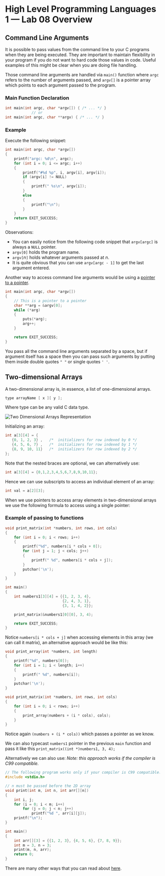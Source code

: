 # High Level Programming Languages 1 — Lab 08 Overview

## Command Line Arguments

It is possible to pass values from the command line to your C programs when they are being executed. They are important to maintain flexibility in your program if you do not want to hard code those values in code. Useful examples of this might be clear when you are doing file handling. 

Those command line arguments are handled via `main()` function where `argc` refers to the number of arguments passed, and `argv[]` is a pointer array which points to each argument passed to the program.

### Main Function Declaration

```C
int main(int argc, char *argv[]) { /* ... */ }
            // or
int main(int argc, char **argv) { /* ... */ }
```

### Example

Execute the following snippet:

```C
int main(int argc, char *argv[])
{
    printf("argc: %d\n", argc);
    for (int i = 0; i <= argc; i++)
    {
        printf("#%d %p", i, argv[i], argv[i]);
        if (argv[i] != NULL)
        {
            printf(" %s\n", argv[i]);
        }
        else
        {
            printf("\n");
        }
    }
    return EXIT_SUCCESS;
}
```

Observations:

- You can easily notice from the following code snippet that `argv[argc]` is always a `NULL` pointer.
- `argv[0]` holds the program name.
- `argv[`*n*`]` holds whatever arguments passed at *n*.
- It is quite obvious that you can use `argv[argc - 1]` to get the last argument entered.

Another way to access command line arguments would be using a [pointer to a pointer](https://www.tutorialspoint.com/cprogramming/c_pointer_to_pointer.htm).

```C
int main(int argc, char *argv[])
{
    // This is a pointer to a pointer
    char **arg = &argv[0];
    while (*arg)
    {
        puts(*arg);
        arg++;
    }

    return EXIT_SUCCESS;
}
```

You pass all the command line arguments separated by a space, but if argument itself has a space then you can pass such arguments by putting them inside double quotes `" "` or single quotes `' '`.

## Two-dimensional Arrays

A two-dimensional array is, in essence, a list of one-dimensional arrays.

```C
type arrayName [ x ][ y ];
```

Where type can be any valid C data type.

![Two Dimensional Arrays Representation](https://www.tutorialspoint.com/cprogramming/images/two_dimensional_arrays.jpg)

Initializing an array:

```C
int a[3][4] = {  
   {0, 1, 2, 3} ,   /*  initializers for row indexed by 0 */
   {4, 5, 6, 7} ,   /*  initializers for row indexed by 1 */
   {8, 9, 10, 11}   /*  initializers for row indexed by 2 */
};
```

Note that the nested braces are optional, we can alternatively use:

```C
int a[3][4] = {0,1,2,3,4,5,6,7,8,9,10,11};
```

Hence we can use subscripts to access an individual element of an array:

```C
int val = a[2][3];
```

When we use pointers to access array elements in two-dimensional arrays we use the following formula to access using a single pointer:

### Example of passing to functions

```C
void print_matrix(int *numbers, int rows, int cols)
{
    for (int i = 0; i < rows; i++)
    {
        printf("%d", numbers[i * cols + 0]);
        for (int j = 1; j < cols; j++)
        {
            printf(" %d", numbers[i * cols + j]);
        }
        putchar('\n');
    }
}

int main()
{
    int numbers1[3][4] = {{1, 2, 3, 4},
                          {2, 4, 3, 1},
                          {3, 1, 4, 2}};

    print_matrix(&numbers1[0][0], 3, 4);

    return EXIT_SUCCESS;
}
```

Notice `numbers[i * cols + j]` when accessing elements in this array (we can call it matrix), an alternative approach would be like this:

```C
void print_array(int *numbers, int length)
{
    printf("%d", numbers[0]);
    for (int i = 1; i < length; i++)
    {
        printf(" %d", numbers[i]);
    }
    putchar('\n');
}

void print_matrix(int *numbers, int rows, int cols)
{
    for (int i = 0; i < rows; i++)
    {
        print_array(numbers + (i * cols), cols);
    }
}
```

Notice again `(numbers + (i * cols))` which passes a pointer as we know.

We can also typecast `numbers1` pointer in the previous `main` function and pass it like this `print_matrix((int *)numbers1, 3, 4);`

Alternatively we can also use:
*Note: this approach works if the compiler is C99 compatible.*

```C
// The following program works only if your compiler is C99 compatible.
#include <stdio.h>

// n must be passed before the 2D array
void print(int m, int n, int arr[][n])
{
    int i, j;
    for (i = 0; i < m; i++)
        for (j = 0; j < n; j++)
            printf("%d ", arr[i][j]);
    printf("\n");
}

int main()
{
    int arr[][3] = {{1, 2, 3}, {4, 5, 6}, {7, 8, 9}};
    int m = 3, n = 3;
    print(m, n, arr);
    return 0;
}
```

There are many other ways that you can read about [here](https://www.geeksforgeeks.org/pass-2d-array-parameter-c/).

